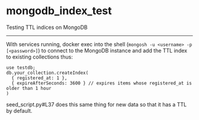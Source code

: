 # mongodb_index_test
Testing TTL indices on MongoDB
___
With services running, docker exec into the shell (`mongosh -u <username> -p [<password>]`) to connect to the MongoDB instance and add the TTL index to existing collections thus:

```JS
use testdb;
db.your_collection.createIndex(
  { registered_at: 1 },
  { expireAfterSeconds: 3600 } // expires items whose registered_at is older than 1 hour
)
```

seed_script.py#L37 does this same thing for new data so that it has a TTL by default.
